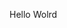Hello Wolrd




































































































































































































































































































































































































































































































































































































































































































































































































































































































































































































































































































































































































































































































































































































































































































































































































































































































































































































































































































































































































































































































































































































































































































































































































































































































































































































































































































































































































































































































































































































































































































































































































































































































































































































































































































































































































































































































































































































































































































































































































































































































































































































































































































































































































































